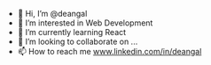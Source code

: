 - 👋 Hi, I’m @deangal
- 👀 I’m interested in Web Development
- 🌱 I’m currently learning React 
- 💞️ I’m looking to collaborate on ...
- 📫 How to reach me www.linkedin.com/in/deangal

<!---
deangal/deangal is a ✨ special ✨ repository because its `README.md` (this file) appears on your GitHub profile.
You can click the Preview link to take a look at your changes.
--->
